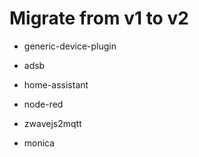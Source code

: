 # Migrate from v1 to v2

- generic-device-plugin

- adsb
- home-assistant
- node-red
- zwavejs2mqtt
- monica
